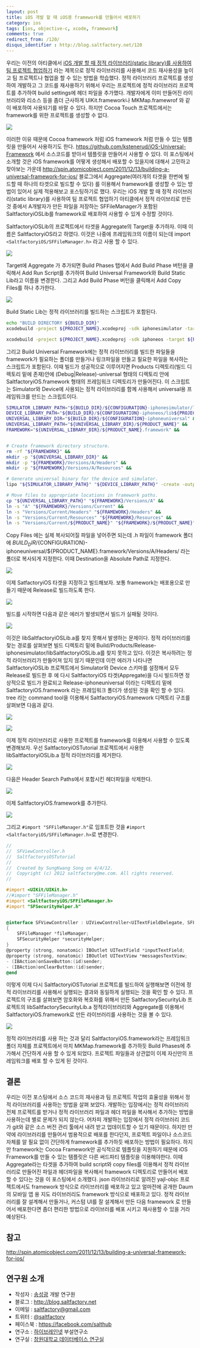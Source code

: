 ```yaml
---
layout: post
title: iOS 개발 할 때 iOS용 framework를 만들어서 배포하기
category: ios
tags: [ios, objective-c, xcode, framework]
comments: true
redirect_from: /120/
disqus_identifier : http://blog.saltfactory.net/120
---
```


우리는 이전의 아티클에서 [iOS 개발 할 때 정적 라이브러리(static library)를 사용하여 팀 프로젝트 협업하기](http://blog.saltfactory.net/119) 라는 제목으로 정적 라이브러리를 사용해서 코드 재사용성을 높이고 팀 프로젝트나 협업을 할 수 있는 방법을 학습했다. 정적 라이브러리 프로젝트를 생성하여 개발하고 그 코드를 재사용하기 위해서 우리는 프로젝트에 정적 라이브러리 프로젝트를 추가하여 build settings에 헤더 파일을 추가했다. 개발자에게 이미 만들어진 라이브러리와 리소스 등을 좀더 근사하게 UIKit.framework나 MKMap.framewrof 와 같이 배포하여 사용되기를 바랄 수 있다. 하지만 Cocoa Touch 프로젝트에서는 framework를 위한 프로젝트를 생성할 수 없다.
<!--more-->

![](http://cfile10.uf.tistory.com/image/1160353E4F866D62198E8E)

이러한 이유 때문에 Cocoa framework 처럼 iOS framework 처럼 만들 수 있는 템플릿을 만들어서 사용하기도 한다. https://github.com/kstenerud/iOS-Universal-Framework 에서 소스코드를 받아서 템플릿을 만들어서 사용할 수 있다. 이 포스팅에서 소개할 것은 iOS framework를 어떻게 생성해서 배포할 수 있을지에 대해서 고민하고 찾아보는 가운데 http://spin.atomicobject.com/2011/12/13/building-a-universal-framework-for-ios/ 블로그에서 Aggregate(여러개의 타겟을 한번에 빌드할 때 하나의 타겟으로 빌드할 수 있다) 를 이용해서 framework를 생성할 수 있는 방법이 있어서 실제 적용해보고 포스팅하기로 했다. 우리는  iOS 개발 할 때 정적 라이브러리(static library)를 사용하여 팀 프로젝트 협업하기 아티클에서 정적 라이브리로 만든 것 중에서 A개발자가 만든 파일을 저장하는 SFFileManager가 포함된 SaltfactoryiOSLib를 framework로 배포하여 사용할 수 있게 수정할 것이다.

SaltfactoryiOSLib의 프로젝트에서 타겟을 Aggregate의 Target을 추가하자. 이때 이름은 SaltfactoryiOS라고 하였다. 이것은 나중에 프레임워크의 이름이 되는데 import `<SaltfactoryiOS/SFFileManager.h>` 라고 사용 할 수 있다.

![](http://cfile1.uf.tistory.com/image/17340D414F866FC4056840)

Target에 Aggregate 가 추가되면 Build Phases 탭에서 Add Build Phase 버턴을 클릭해서 Add Run Script를 추가하여 Build Universal Framework와 Build Static Lib라고 이름을 변경한다. 그리고 Add Build Phase 버턴을 클릭해서 Add Copy Files를 하나 추가한다.

![](http://cfile3.uf.tistory.com/image/133FAC424F8670B606C9B2)

Build Static Lib는 정적 라이브러리를 빌드하는 스크립트가 포함된다.

```bash
echo "BUILD DIRECTORY ${BUILD_DIR}"
xcodebuild -project ${PROJECT_NAME}.xcodeproj -sdk iphonesimulator -target ${PROJECT_NAME} -configuration ${CONFIGURATION} clean build CONFIGURATION_BUILD_DIR=${BUILD_DIR}/${CONFIGURATION}-iphonesimulator

xcodebuild -project ${PROJECT_NAME}.xcodeproj -sdk iphoneos -target ${PROJECT_NAME} -configuration ${CONFIGURATION} clean build CONFIGURATION_BUILD_DIR=${BUILD_DIR}/${CONFIGURATION}-iphoneos
```

그리고 Build Universal Framework에는 정적 라이브러리를 빌드한 파일들을 framework가 필요하는 폴더를 만들거나 링크파일을 만들고 필요한 파일을 복사하는 스크립트가 포함된다. 이때 빌드가 성공적으로 이루어지면 Products 디렉토리(빌드 디렉토리 밑에 존재)안에 (Debug|Release)-universal  형태의 디렉토리 안에 SaltfactoryiOS.framework 형태의 프레임워크 디렉토리가 만들어진다. 이 스크립트는 Simulator와 Device에 사용되는 정적 라이브러리를 함께 사용해서 universal용 프레임워크를 만드는 스크립트이다.

```bash
SIMULATOR_LIBRARY_PATH="${BUILD_DIR}/${CONFIGURATION}-iphonesimulator/lib${PROJECT_NAME}.a" &&
DEVICE_LIBRARY_PATH="${BUILD_DIR}/${CONFIGURATION}-iphoneos/lib${PROJECT_NAME}.a" &&
UNIVERSAL_LIBRARY_DIR="${BUILD_DIR}/${CONFIGURATION}-iphoneuniversal" &&
UNIVERSAL_LIBRARY_PATH="${UNIVERSAL_LIBRARY_DIR}/${PRODUCT_NAME}" &&
FRAMEWORK="${UNIVERSAL_LIBRARY_DIR}/${PRODUCT_NAME}.framework" &&


# Create framework directory structure.
rm -rf "${FRAMEWORK}" &&
mkdir -p "${UNIVERSAL_LIBRARY_DIR}" &&
mkdir -p "${FRAMEWORK}/Versions/A/Headers" &&
mkdir -p "${FRAMEWORK}/Versions/A/Resources" &&

# Generate universal binary for the device and simulator.
lipo "${SIMULATOR_LIBRARY_PATH}" "${DEVICE_LIBRARY_PATH}" -create -output "${UNIVERSAL_LIBRARY_PATH}" &&

# Move files to appropriate locations in framework paths.
cp "${UNIVERSAL_LIBRARY_PATH}" "${FRAMEWORK}/Versions/A" &&
ln -s "A" "${FRAMEWORK}/Versions/Current" &&
ln -s "Versions/Current/Headers" "${FRAMEWORK}/Headers" &&
ln -s "Versions/Current/Resources" "${FRAMEWORK}/Resources" &&
ln -s "Versions/Current/${PRODUCT_NAME}" "${FRAMEWORK}/${PRODUCT_NAME}"
```

Copy Files 에는 실제 복사되어질 파일을 넣어주면 되는데 .h 파일이 framework 폴더에 ${BUILD_DIR}/${CONFIGURATION}-iphoneuniversal/${PRODUCT_NAME}.framework/Versions/A/Headers/ 라는 폴더로 복사되게 지정한다. 이때 Destination을 Absolute Path로 지정한다.

![](http://cfile24.uf.tistory.com/image/111B4B424F867228334290)

이제 SatfactoryiOS 타겟을 지정하고 빌드해보자. 보통 framework는 배포용으로 만들기 때문에 Release로 빌드하도록 한다.

![](http://cfile29.uf.tistory.com/image/136651434F8672EF4357CF)

빌드를 시작하면 다음과 같은 에러가 발생되면서 빌드가 실패될 것이다.

![](http://cfile28.uf.tistory.com/image/180E0F434F86730E17C945)

이것은 libSaltfactoryiOSLib.a를 찾지 못해서 발생하는 문제이다. 정적 라이브러리를 찾는 경로를 살펴보면 빌드 디렉토리 밑에 Build/Products/Release-iphonesimulator/libSaltfactoryiOSLib.a를 찾지 못하고 있다. 이것은 복사하려는 정적 라이브러리가 만들어져 있지 않기 때문인데 이런 에러가 나타나면 SaltfactoryiOSLib 프로젝트에서 Simulator와 Device 스키마를 설정해서 모두 Release로 빌드한 후 에 다시 SaltfactoryiOS 타겟(Appregate)을 다시 빌드하면 정상적으로 빌드가 완료되고 Release-iphoneuniversal 이라는 디렉토리 밑에 SaltfactoryiOS.framework 라는 프레임워크 폴더가 생성된 것을 확인 할 수 있다. tree 라는 command tool을 이용해서 SaltfactoryiOS.framework 디렉토리 구조를 살펴보면 다음과 같다.

![](http://cfile8.uf.tistory.com/image/150F0B3D4F8674CD2EED74)

![](http://cfile9.uf.tistory.com/image/143C27454F8675E12CAC29)

이제 정적 라이브러리로 사용한 프로젝트를 framework를 이용해서 사용할 수 있도록 변경해보자.
우선 SaltfactoryiOSTutorial 프로젝트에서 사용한 libSaltfactoryiOSLib.a 정적 라이브러리를 제거한다.

![](http://cfile29.uf.tistory.com/image/120B0A434F8676702C521D)

다음은 Header Search Paths에서 포함시킨 헤더파일을 삭제한다.

![](http://cfile10.uf.tistory.com/image/1618A2434F8676DA1E3ED1)

이제 SaltfactoryiOS.framework를 추가한다.

![](http://cfile21.uf.tistory.com/image/1751F8414F8677230BB3E1)

그리고 `#import "SFFileManager.h"`로 임포트한 것을 `#import <SaltfactoryiOS/SFFileManager.h>`로 변경한다.

```objective-c
//
//  SFViewController.h
//  SaltfactoryiOSTutorial
//
//  Created by SungKwang Song on 4/4/12.
//  Copyright (c) 2012 saltfactory@me.com. All rights reserved.
//

#import <UIKit/UIKit.h>
//#import "SFFileManager.h"
#import <SaltfactoryiOS/SFFileManager.h>
#import "SFSecurityHelper.h"


@interface SFViewController : UIViewController<UITextFieldDelegate, SFFileManagerDelegate, SFSecurityHelperDelegate>
{
    SFFileManager *fileManager;
    SFSecurityHelper *securityHelper;
}
@property (strong, nonatomic) IBOutlet UITextField *inputTextField;
@property (strong, nonatomic) IBOutlet UITextView *messagesTextView;
- (IBAction)onSaveButton:(id)sender;
- (IBAction)onClearButton:(id)sender;
@end
```

이렇게 이제 다시 SaltfactoryiOSTutorial  프로젝트를 빌드하여 실행해보면 이전에 정적 라이브러리를 사용해서 실행되는 결과와 동일하게 실행되는 것을 확인 할 수 있다. 프로젝트의 구조를 살펴보면 암호화와 복호화를 위해서 만든 SaltfactorySecurityLib 프로젝트의 libSaltfactorySecurityLib.a 정적라이브러리와 Aggregate를 이용해서 SaltfactoryiOS.framework로 만든 라이브러리를 사용하는 것을 볼 수 있다.

![](http://cfile30.uf.tistory.com/image/136CAC444F86782729A67B)

정적 라이브러리를 사용 하는 것과 달리 SaltfactoryiOS.framework라는 프레임워크 폴더 자체를 프로젝트에서 마치 MKMap.framework를 추가하듯 Build Phases에 추가해서 간단하게 사용 할 수 있게 되었다. 프로젝트 파일들과 상관없이 이제 자신만의 프레임워크를 배포 할 수 있게 된 것이다.

## 결론

우리는 이전 포스팅에서 소스 코드의 재사용과 팀 프로젝트 작업의 효율성을 위해서 정적 라이브러리를 사용하는 방법을 살펴 보았다. 개발하는 입장에서는 정적 라이브러리 전체 프로젝트를 받거나 정적 라이브러리 파일과 헤더 파일을 복사해서 추가하는 방법을 사용하는데 별로 문제가 되지 않는다. 어차피 개발하는 입장에서 정적 라이브러리 코드가 git와 같은 소스 버전 관리 툴에서 내려 받고 업데이트할 수 있기 때문이다. 하지만 만약에 라이브러리를 만들어서 범용적으로 배포를 한다던지, 프로젝트 파일이나 소스코드 자체를 알 필요 없이 간단하게 framework를 추가하듯 배포하는 방법이 필요하다. 하지만 framework는 Cocoa Framework만 공식적으로 템플릿을 지원하기 때문에 iOS Framework를 만들 수 있는 템플릿은 다른 써드파티 템플릿을 이용해야한다. 이때 Aggregate라는 타겟을 추가하여 build script와 copy files를 이용해서 정적 라이브러리로 만들어진 파일과 헤더파일을 복사해서 framework 디렉토리로 만들어서 배포 할 수 있다는 것을 이 포스팅에서 소개했다. json 라이브러리로 알려진 yajl-objc 프로젝트에서도 framework 방식으로 라이브러리를 배포하고 있고 얼마전에 공개한 Daum의 모바일 앱 용 지도 라이브러리도 framework 방식으로 배포하고 있다. 정적 라이브러리를 잘 설계해서 만들거나, 커스텀 UI를 잘 설계해서 만든 다음 framework 로 만들어서 배포한다면 좀더 편리한 방법으로 라이브러를 배포 시키고 재사용할 수 있을 거라 예상된다.

## 참고

http://spin.atomicobject.com/2011/12/13/building-a-universal-framework-for-ios/

## 연구원 소개

* 작성자 : [송성광](http://about.me/saltfactory) 개발 연구원
* 블로그 : http://blog.saltfactory.net
* 이메일 : [saltfactory@gmail.com](mailto:saltfactory@gmail.com)
* 트위터 : [@saltfactory](https://twitter.com/saltfactory)
* 페이스북 : https://facebook.com/salthub
* 연구소 : [하이브레인넷](http://www.hibrain.net) 부설연구소
* 연구실 : [창원대학교 데이터베이스 연구실](http://dblab.changwon.ac.kr)
